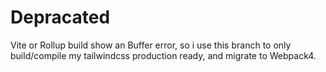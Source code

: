 # Depracated
Vite or Rollup build show an Buffer error, so i use this branch to only build/compile my tailwindcss production ready, and migrate to Webpack4.
